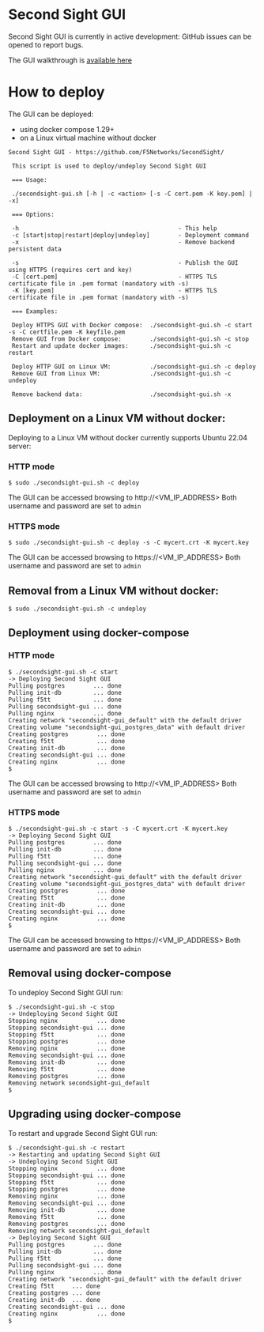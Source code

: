 # Second Sight GUI

Second Sight GUI is currently in active development: GitHub issues can be opened to report bugs.

The GUI walkthrough is [available here](/contrib/GUI/USAGE.md)

# How to deploy

The GUI can be deployed:

- using docker compose 1.29+
- on a Linux virtual machine without docker

```
Second Sight GUI - https://github.com/F5Networks/SecondSight/

 This script is used to deploy/undeploy Second Sight GUI

 === Usage:

 ./secondsight-gui.sh [-h | -c <action> [-s -C cert.pem -K key.pem] | -x]

 === Options:

 -h                                             - This help
 -c [start|stop|restart|deploy|undeploy]        - Deployment command
 -x                                             - Remove backend persistent data

 -s                                             - Publish the GUI using HTTPS (requires cert and key)
 -C [cert.pem]                                  - HTTPS TLS certificate file in .pem format (mandatory with -s)
 -K [key.pem]                                   - HTTPS TLS certificate file in .pem format (mandatory with -s)

 === Examples:

 Deploy HTTPS GUI with Docker compose:  ./secondsight-gui.sh -c start -s -C certfile.pem -K keyfile.pem
 Remove GUI from Docker compose:        ./secondsight-gui.sh -c stop
 Restart and update docker images:      ./secondsight-gui.sh -c restart

 Deploy HTTP GUI on Linux VM:           ./secondsight-gui.sh -c deploy
 Remove GUI from Linux VM:              ./secondsight-gui.sh -c undeploy

 Remove backend data:                   ./secondsight-gui.sh -x
```

## Deployment on a Linux VM without docker:

Deploying to a Linux VM without docker currently supports Ubuntu 22.04 server:

### HTTP mode

```
$ sudo ./secondsight-gui.sh -c deploy
```

The GUI can be accessed browsing to http://<VM_IP_ADDRESS>
Both username and password are set to `admin`

### HTTPS mode

```
$ sudo ./secondsight-gui.sh -c deploy -s -C mycert.crt -K mycert.key
```

The GUI can be accessed browsing to https://<VM_IP_ADDRESS>
Both username and password are set to `admin`

## Removal from a Linux VM without docker:

```
$ sudo ./secondsight-gui.sh -c undeploy
```

## Deployment using docker-compose

### HTTP mode

```
$ ./secondsight-gui.sh -c start
-> Deploying Second Sight GUI
Pulling postgres        ... done
Pulling init-db         ... done
Pulling f5tt            ... done
Pulling secondsight-gui ... done
Pulling nginx           ... done
Creating network "secondsight-gui_default" with the default driver
Creating volume "secondsight-gui_postgres_data" with default driver
Creating postgres        ... done
Creating f5tt            ... done
Creating init-db         ... done
Creating secondsight-gui ... done
Creating nginx           ... done
$
```

The GUI can be accessed browsing to http://<VM_IP_ADDRESS>
Both username and password are set to `admin`

### HTTPS mode

```
$ ./secondsight-gui.sh -c start -s -C mycert.crt -K mycert.key
-> Deploying Second Sight GUI
Pulling postgres        ... done
Pulling init-db         ... done
Pulling f5tt            ... done
Pulling secondsight-gui ... done
Pulling nginx           ... done
Creating network "secondsight-gui_default" with the default driver
Creating volume "secondsight-gui_postgres_data" with default driver
Creating postgres        ... done
Creating f5tt            ... done
Creating init-db         ... done
Creating secondsight-gui ... done
Creating nginx           ... done
$
```

The GUI can be accessed browsing to https://<VM_IP_ADDRESS>
Both username and password are set to `admin`

## Removal using docker-compose

To undeploy Second Sight GUI run:

```
$ ./secondsight-gui.sh -c stop
-> Undeploying Second Sight GUI
Stopping nginx           ... done
Stopping secondsight-gui ... done
Stopping f5tt            ... done
Stopping postgres        ... done
Removing nginx           ... done
Removing secondsight-gui ... done
Removing init-db         ... done
Removing f5tt            ... done
Removing postgres        ... done
Removing network secondsight-gui_default
$
```

## Upgrading using docker-compose

To restart and upgrade Second Sight GUI run:

```
$ ./secondsight-gui.sh -c restart
-> Restarting and updating Second Sight GUI
-> Undeploying Second Sight GUI
Stopping nginx           ... done
Stopping secondsight-gui ... done
Stopping f5tt            ... done
Stopping postgres        ... done
Removing nginx           ... done
Removing secondsight-gui ... done
Removing init-db         ... done
Removing f5tt            ... done
Removing postgres        ... done
Removing network secondsight-gui_default
-> Deploying Second Sight GUI
Pulling postgres        ... done
Pulling init-db         ... done
Pulling f5tt            ... done
Pulling secondsight-gui ... done
Pulling nginx           ... done
Creating network "secondsight-gui_default" with the default driver
Creating f5tt     ... done
Creating postgres ... done
Creating init-db  ... done
Creating secondsight-gui ... done
Creating nginx           ... done
$
```
